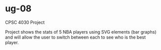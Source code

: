 # ug-08
CPSC 4030 Project

Project shows the stats of 5 NBA players using SVG elements (bar graphs)
and will allow the user to switch between each to see who is the best
player.
